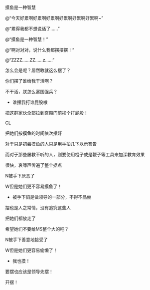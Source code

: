 摸鱼是一种智慧

@“今天好累啊好累啊好累啊好累啊好累啊好累啊~”

@“累得我都不想说话了……”

@“摸鱼是一种智慧！”

@“啊对对对，说什么我都摆摆摆！”

@“ZZZZ……ZZ……z……”

怎么会是呢？居然敢就这么摆了？

你们摆了谁给我干活啊？

不干活，朕怎么富国强兵？

- 谁摆我打谁屁股嗷

把这群家伙全部拉到宫殿门前挨个打屁股！

CL

把她们按摸鱼的时间依次摆好

对于只是初尝摸鱼的人只是用手拍几下以示警告

而对于那些屡教不听的人，则要使用棍子或是鞭子等工具来加深教育效果

很快，哀嚎声传遍了整个据点

N被手下厌恶了

W但是她们更不容易摸鱼了！

- 被手下鸽是做领导的一部分，不得不品尝

摆也是人之常情，没有追究这些人

把她们都放走了

希望她们不要给MS整个大的吧？

N被手下善意地接受了

W但是她们更容易偷懒了！

- 我也摸！

要摆也应该是领导先摆！

开摆！

